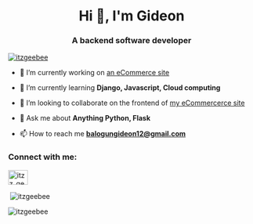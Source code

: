 <h1 align="center">Hi 👋, I'm Gideon</h1>
<h3 align="center">A backend software developer</h3>

<p align="left"> <a href="https://github.com/ryo-ma/github-profile-trophy"><img src="https://github-profile-trophy.vercel.app/?username=itzgeebee" alt="itzgeebee" /></a> </p>

- 🔭 I’m currently working on [an eCommerce site](https://github.com/itzgeebee/online_store)

- 🌱 I’m currently learning **Django, Javascript, Cloud computing**

- 👯 I’m looking to collaborate on the frontend of [my eCommercerce site](https://github.com/itzgeebee/online_store)

- 💬 Ask me about **Anything Python, Flask**

- 📫 How to reach me **balogungideon12@gmail.com**

<h3 align="left">Connect with me:</h3>
<p align="left">
<a href="https://twitter.com/itzz_geebee" target="blank"><img align="center" src="https://raw.githubusercontent.com/rahuldkjain/github-profile-readme-generator/master/src/images/icons/Social/twitter.svg" alt="itzz_geebee" height="30" width="40" /></a>
</p>

<p>&nbsp;<img align="center" src="https://github-readme-stats.vercel.app/api?username=itzgeebee&show_icons=true&locale=en" alt="itzgeebee" /></p>

<p><img align="center" src="https://github-readme-streak-stats.herokuapp.com/?user=itzgeebee&" alt="itzgeebee" /></p>
